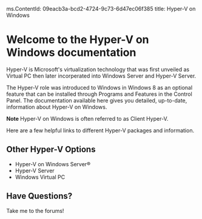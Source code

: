ms.ContentId: 09eacb3a-bcd2-4724-9c73-6d47ec06f385
title: Hyper-V on Windows

# Welcome to the Hyper-V on Windows documentation
 
Hyper-V is Microsoft's virtualization technology that was first unveiled as Virtual PC then later incorperated into Windows Server and Hyper-V Server.

The Hyper-V role was introduced to Windows in Windows 8 as an optional feature that can be installed through Programs and Features in the Control Panel. The documentation available here gives you detailed, up-to-date, information about Hyper-V on Windows.

**Note** Hyper-V on Windows is often referred to as Client Hyper-V.


Here are a few helpful links to different Hyper-V packages and information.

## Other Hyper-V Options
*  Hyper-V on Windows Server®
*  Hyper-V Server
*  Windows Virtual PC

## Have Questions?
Take me to the forums!
